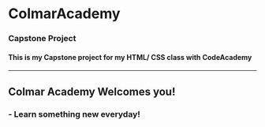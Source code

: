 # ColmarAcademy
### Capstone Project

#### This is my Capstone project for my HTML/ CSS class with CodeAcademy
---

## Colmar Academy Welcomes you!
### - Learn something new everyday!
